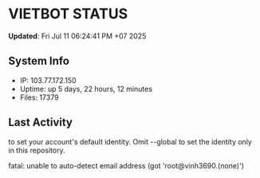 # VIETBOT STATUS
**Updated**: Fri Jul 11 06:24:41 PM +07 2025

## System Info
- IP: 103.77.172.150
- Uptime: up 5 days, 22 hours, 12 minutes
- Files: 17379

## Last Activity

to set your account's default identity.
Omit --global to set the identity only in this repository.

fatal: unable to auto-detect email address (got 'root@vinh3690.(none)')
